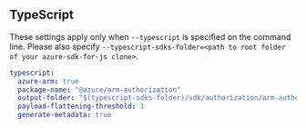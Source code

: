 ## TypeScript

These settings apply only when `--typescript` is specified on the command line.
Please also specify `--typescript-sdks-folder=<path to root folder of your azure-sdk-for-js clone>`.

``` yaml $(typescript)
typescript:
  azure-arm: true
  package-name: "@azure/arm-authorization"
  output-folder: "$(typescript-sdks-folder)/sdk/authorization/arm-authorization"
  payload-flattening-threshold: 1
  generate-metadata: true
```
